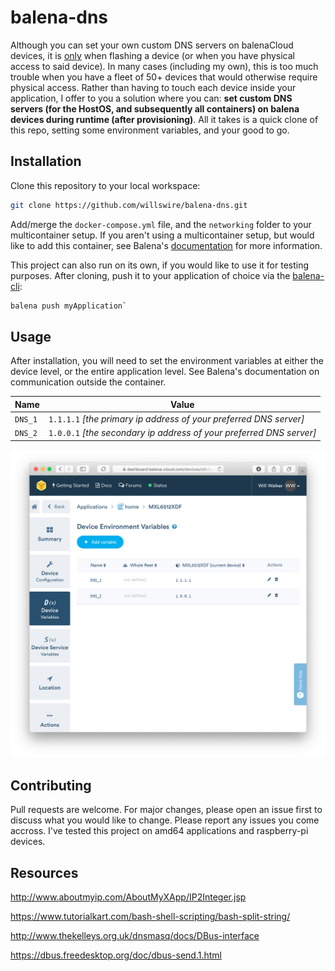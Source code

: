 # balena-dns

Although you can set your own custom DNS servers on balenaCloud devices, it is [only](https://www.balena.io/docs/reference/OS/network/2.x/#setting-a-static-ip) when flashing a device (or when you have physical access to said device). In many cases (including my own), this is too much trouble when you have a fleet of 50+ devices that would otherwise require physical access. Rather than having to touch each device inside your application, I offer to you a solution where you can: **set custom DNS servers (for the HostOS, and subsequently all containers) on balena devices during runtime (after provisioning)**.  All it takes is a quick clone of this repo, setting some environment variables, and your good to go. 

## Installation

Clone this repository to your local workspace:

```bash
git clone https://github.com/willswire/balena-dns.git
```

Add/merge the `docker-compose.yml` file, and the `networking` folder to your multicontainer setup. If you aren't using a multicontainer setup, but would like to add this container, see Balena's [documentation](https://www.balena.io/docs/learn/develop/multicontainer/) for more information.

This project can also run on its own, if you would like to use it for testing purposes. After cloning, push it to your application of choice via the [balena-cli](https://github.com/balena-io/balena-cli/blob/master/INSTALL.md):

```bash
balena push myApplication`
```

## Usage

After installation, you will need to set the environment variables at either the device level, or the entire application level.  See Balena's documentation on communication outside the container.

| Name    | Value                                                        |
| ------- | ------------------------------------------------------------ |
| `DNS_1` | `1.1.1.1` _[the primary ip address of your preferred DNS server]_ |
| `DNS_2` | `1.0.0.1` _[the secondary ip address of your preferred DNS server]_ |

![screenshot](screenshot.png)

## Contributing

Pull requests are welcome. For major changes, please open an issue first to discuss what you would like to change. Please report any issues you come accross. I've tested this project on amd64 applications and raspberry-pi devices.

## Resources
http://www.aboutmyip.com/AboutMyXApp/IP2Integer.jsp

https://www.tutorialkart.com/bash-shell-scripting/bash-split-string/

http://www.thekelleys.org.uk/dnsmasq/docs/DBus-interface

https://dbus.freedesktop.org/doc/dbus-send.1.html
